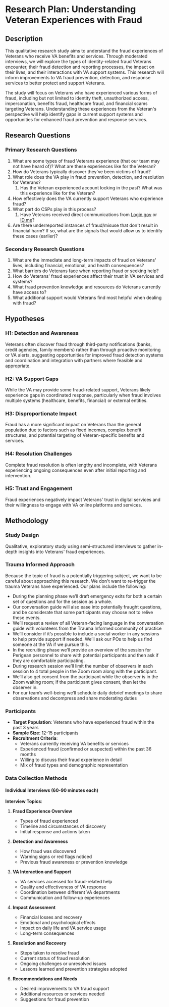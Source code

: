 # Research Plan: Understanding Veteran Experiences with Fraud

## Description

This qualitative research study aims to understand the fraud experiences of Veterans who receive VA benefits and services. Through moderated interviews, we will explore the types of identity-related fraud Veterans encounter, their fraud detection and reporting processes, the impact on their lives, and their interactions with VA support systems. This research will inform improvements to VA fraud prevention, detection, and response services to better protect and support Veterans.

The study will focus on Veterans who have experienced various forms of fraud, including but not limited to identity theft, unauthorized access, impersonation, benefits fraud, healthcare fraud, and financial scams targeting Veterans. Understanding these experiences from the Veteran's perspective will help identify gaps in current support systems and opportunities for enhanced fraud prevention and response services.

## Research Questions

### Primary Research Questions

1. What are some types of fraud Veterans experience (that our team may not have heard of)?  What are these experiences like for the Veteran?  
2. How do Veterans typically discover they've been victims of fraud?  
3. What role does the VA play in fraud prevention, detection, and resolution for Veterans?  
   1. Has the Veteran experienced account locking in the past?  What was this experience like for the Veteran?  
4. How effectively does the VA currently support Veterans who experience fraud?  
5. What part do CSPs play in this process?    
   1. Have Veterans received direct communications from [Login.gov](http://Login.gov) or [ID.me](http://ID.me)?  
6. Are there underreported instances of fraud/misuse that don't result in financial harm?  If so, what are the signals that would allow us to identify these cases (earlier)?

### Secondary Research Questions

1. What are the immediate and long-term impacts of fraud on Veterans' lives, including financial, emotional, and health consequences?  
2. What barriers do Veterans face when reporting fraud or seeking help?  
3. How do Veterans' fraud experiences affect their trust in VA services and systems?  
4. What fraud prevention knowledge and resources do Veterans currently have access to?  
5. What additional support would Veterans find most helpful when dealing with fraud?

## Hypotheses

### H1: Detection and Awareness

Veterans often discover fraud through third-party notifications (banks, credit agencies, family members) rather than through proactive monitoring or VA alerts, suggesting opportunities for improved fraud detection systems and coordination and integration with partners where feasible and appropriate.

### H2: VA Support Gaps

While the VA may provide some fraud-related support, Veterans likely experience gaps in coordinated response, particularly when fraud involves multiple systems (healthcare, benefits, financial) or external entities.

### H3: Disproportionate Impact

Fraud has a more significant impact on Veterans than the general population due to factors such as fixed incomes, complex benefit structures, and potential targeting of Veteran-specific benefits and services.

### H4: Resolution Challenges

Complete fraud resolution is often lengthy and incomplete, with Veterans experiencing ongoing consequences even after initial reporting and intervention.

### H5: Trust and Engagement

Fraud experiences negatively impact Veterans' trust in digital services and their willingness to engage with VA online platforms and services.

## Methodology

### Study Design

Qualitative, exploratory study using semi-structured interviews to gather in-depth insights into Veterans' fraud experiences.

### Trauma Informed Approach

Because the topic of fraud is a potentially triggering subject, we want to be careful about approaching this research. We don't want to re-trigger the trauma Veterans have experienced. Our plans include the following:

* During the planning phase we’ll draft emergency exits for both a certain set of questions and for the session as a whole.  
* Our conversation guide will also ease into potentially fraught questions, and be considerate that some participants may choose not to relive these events.   
* We’ll request a review of all Veteran-facing language in the conversation guide with volunteers from the Trauma Informed community of practice  
* We’ll consider if it’s possible to include a social worker in any sessions to help provide support if needed. We’ll ask our POs to help us find someone at the VA if we pursue this.  
* In the recruiting phase we’ll provide an overview of the session for Perigean personnel to share with potential participants and then ask if they are comfortable participating.  
* During research session we’ll limit the number of observers in each session to 4 total people in the Zoom room along with the participant.   
* We’ll also get consent from the participant while the observer is in the Zoom waiting room; if the participant gives consent, then let the observer in.  
* For our team’s well-being we’ll schedule daily debrief meetings to share observations and decompress and share moderating duties

### Participants

- **Target Population**: Veterans who have experienced fraud within the past 3 years  
- **Sample Size**: 12-15 participants  
- **Recruitment Criteria**:  
  - Veterans currently receiving VA benefits or services  
  - Experienced fraud (confirmed or suspected) within the past 36 months  
  - Willing to discuss their fraud experience in detail  
  - Mix of fraud types and demographic representation

### Data Collection Methods

#### Individual Interviews (60-90 minutes each)

**Interview Topics**:

1. **Fraud Experience Overview**  
     
   - Types of fraud experienced  
   - Timeline and circumstances of discovery  
   - Initial response and actions taken

   

2. **Detection and Awareness**  
     
   - How fraud was discovered  
   - Warning signs or red flags noticed  
   - Previous fraud awareness or prevention knowledge

   

3. **VA Interaction and Support**  
     
   - VA services accessed for fraud-related help  
   - Quality and effectiveness of VA response  
   - Coordination between different VA departments  
   - Communication and follow-up experiences

   

4. **Impact Assessment**  
     
   - Financial losses and recovery  
   - Emotional and psychological effects  
   - Impact on daily life and VA service usage  
   - Long-term consequences

   

5. **Resolution and Recovery**  
     
   - Steps taken to resolve fraud  
   - Current status of fraud resolution  
   - Ongoing challenges or unresolved issues  
   - Lessons learned and prevention strategies adopted

   

6. **Recommendations and Needs**  
     
   - Desired improvements to VA fraud support  
   - Additional resources or services needed  
   - Suggestions for fraud prevention